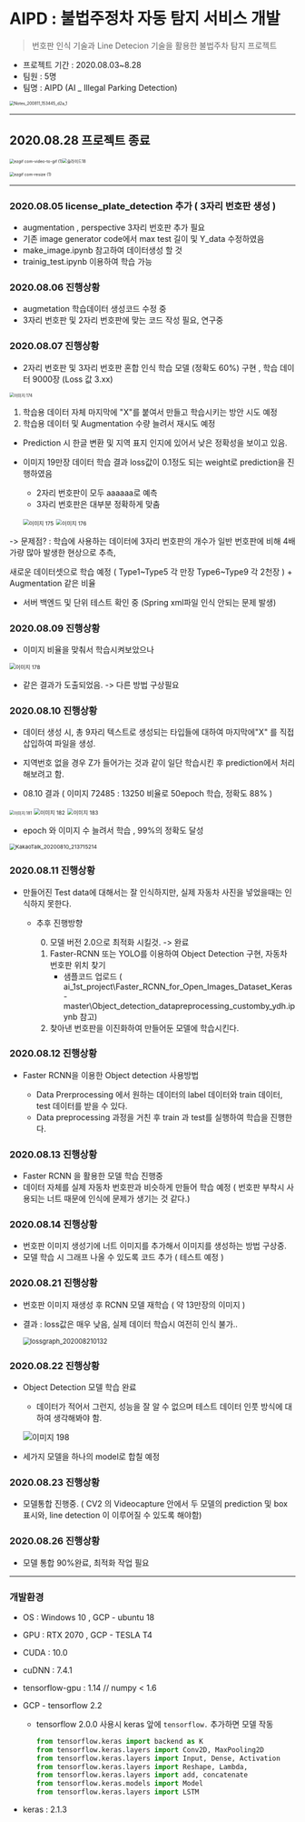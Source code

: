 

# AIPD : 불법주정차 자동 탐지 서비스 개발

> 번호판 인식 기술과 Line Detecion 기술을 활용한 불법주차 탐지 프로젝트

* 프로젝트 기간 : 2020.08.03~8.28
* 팀원 : 5명
* 팀명 : AIPD (AI _ Illegal Parking Detection)

<img src="https://user-images.githubusercontent.com/58680436/89865262-5ef17700-dbe8-11ea-902d-3a75e3b5f14e.jpg" alt="Notes_200811_153445_d2a_1" style="zoom: 50%;" />

---

## 2020.08.28 프로젝트 종료

<img src="https://user-images.githubusercontent.com/58680436/91525638-eb1bd200-e93c-11ea-89bf-e52286c8907f.gif" alt="ezgif com-video-to-gif (1)" style="zoom:50%;" /><img src="https://user-images.githubusercontent.com/58680436/91525709-11da0880-e93d-11ea-8f5c-78783b34d5bf.JPG" alt="슬라이드18" style="zoom:50%;" />

<img src="https://user-images.githubusercontent.com/58680436/91526041-beb48580-e93d-11ea-850a-f5f6fed208cf.gif" alt="ezgif com-resize (1)" style="zoom:50%;" />



---



### 2020.08.05 license_plate_detection 추가 ( 3자리 번호판 생성 )

* augmentation , perspective 3자리 번호판 추가 필요
* 기존 image generator code에서 max test 길이 및 Y_data 수정하였음
* make_image.ipynb 참고하여 데이터생성 할 것
* trainig_test.ipynb 이용하여 학습 가능 

  

### 2020.08.06 진행상황 

* augmetation 학습데이터 생성코드 수정 중
* 3자리 번호판 및 2자리 번호판에 맞는 코드 작성 필요, 연구중



### 2020.08.07 진행상황

* 2자리 번호판 및 3자리 번호판 혼합 인식 학습 모델 (정확도 60%) 구현 , 학습 데이터 9000장 (Loss 값 3.xx)
<img src="https://user-images.githubusercontent.com/58680436/89638461-d2447180-d8e6-11ea-8b92-c935615e33f8.png" alt="이미지 174" style="zoom: 50%;" />
  
  


1. 학습용 데이터 자체 마지막에 "X"를 붙여서 만들고 학습시키는 방안 시도 예정
  2. 학습용 데이터 및 Augmentation 수량 늘려서 재시도 예정

  * Prediction 시 한글 변환 및 지역 표지 인지에 있어서 낮은 정확성을 보이고 있음.

* 이미지 19만장 데이터 학습 결과 loss값이 0.1정도 되는 weight로 prediction을 진행하였음

  * 2자리 번호판이 모두 aaaaaa로 예측
  * 3자리 번호판은 대부분 정확하게 맞춤

  <img src="https://user-images.githubusercontent.com/58680436/89638462-d3759e80-d8e6-11ea-8f77-946bdf6b4d4f.png" alt="이미지 175" style="zoom:67%;" /> <img src="https://user-images.githubusercontent.com/58680436/89638465-d3759e80-d8e6-11ea-98bc-1e4939af7337.png" alt="이미지 176" style="zoom:67%;" />
  

-> 문제점? : 학습에 사용하는 데이터에 3자리 번호판의 개수가 일반 번호판에 비해 4배가량 많아 발생한 현상으로 추측,

새로운 데이터셋으로 학습 예정 ( Type1~Type5 각 만장 Type6~Type9 각 2천장 ) + Augmentation 같은 비율

* 서버 백엔드 및 단위 테스트 확인 중 (Spring xml파일 인식 안되는 문제 발생)

### 2020.08.09 진행상황

* 이미지 비율을 맞춰서 학습시켜보았으나
<img src="https://user-images.githubusercontent.com/58680436/89727864-79e6ae80-da63-11ea-9431-0494287e7203.png" alt="이미지 178" style="zoom:67%;" />
  

  
  * 같은 결과가 도출되었음. -> 다른 방법 구상필요
  
    

### 2020.08.10 진행상황 

* 데이터 생성 시, 총 9자리 텍스트로 생성되는 타입들에 대하여 마지막에"X" 를 직접 삽입하여 파일을 생성.
* 지역번호 없을 경우 Z가 들어가는 것과 같이 일단 학습시킨 후 prediction에서 처리 해보려고 함.

* 08.10 결과 ( 이미지 72485 : 13250  비율로 50epoch 학습, 정확도 88% ) 
<img src="https://user-images.githubusercontent.com/58680436/89747931-ead9a500-dafb-11ea-906a-e83d7535682e.png" alt="이미지 181" style="zoom: 50%;" />
  
  
  <img src="https://user-images.githubusercontent.com/58680436/89747933-ec0ad200-dafb-11ea-8b37-75ed33ea6705.png" alt="이미지 182" style="zoom:67%;" />
  <img src="https://user-images.githubusercontent.com/58680436/89747934-eca36880-dafb-11ea-91d2-244cbe7b3956.png" alt="이미지 183" style="zoom:67%;" />
  
  



* epoch 와 이미지 수 늘려서 학습 , 99%의 정확도 달성
<img src="https://user-images.githubusercontent.com/58680436/89861884-bb04cd00-dbe1-11ea-8e42-5f2d9ea01f37.png" alt="KakaoTalk_20200810_213715214" style="zoom:67%;" />
  
  

### 2020.08.11 진행상황

* 만들어진 Test data에 대해서는 잘 인식하지만, 실제 자동차 사진을 넣었을때는 인식하지 못한다.
  * 추후 진행방향
    
    0. 모델 버전 2.0으로 최적화 시킬것. -> 완료
    1. Faster-RCNN 또는 YOLO를 이용하여 Object Detection 구현, 자동차 번호판 위치 찾기
       *  샘플코드 업로드
          ( ai_1st_project\Faster_RCNN_for_Open_Images_Dataset_Keras-master\Object_detection_datapreprocessing_customby_ydh.ipynb 참고)
    2. 찾아낸 번호판을 이진화하여 만들어둔 모델에 학습시킨다.

### 2020.08.12 진행상황

* Faster RCNN을 이용한 Object detection 사용방법

  * Data Prerprocessing 에서 원하는 데이터의 label 데이터와 train 데이터, test 데이터를 받을 수 있다. 
  * Data preprocessing 과정을 거친 후 train 과 test를 실행하여 학습을 진행한다.




### 2020.08.13 진행상황

* Faster RCNN 을 활용한 모델 학습 진행중
* 데이터 자체를 실제 자동차 번호판과 비슷하게 만들어 학습 예정 ( 번호판 부착시 사용되는 너트 때문에 인식에 문제가 생기는 것 같다.)



### 2020.08.14 진행상황

* 번호판 이미지 생성기에 너트 이미지를 추가해서 이미지를 생성하는 방법 구상중.
* 모델 학습 시 그래프 나올 수 있도록 코드 추가 ( 테스트 예정 )

### 2020.08.21 진행상황

* 번호판 이미지 재생성 후 RCNN 모델 재학습 ( 약 13만장의 이미지 )

* 결과 : loss값은 매우 낮음, 실제 데이터 학습시 여전히 인식 불가..

  <img src="https://user-images.githubusercontent.com/58680436/90801692-32a8c980-e351-11ea-84d5-7eb7e61ba7d0.png" alt="lossgraph_202008210132" style="zoom: 80%;" />

### 2020.08.22 진행상황

* Object Detection 모델 학습 완료 

  * 데이터가 적어서 그런지, 성능을 잘 알 수 없으며 테스트 데이터 인풋 방식에 대하여 생각해봐야 함.

  ![이미지 198](https://user-images.githubusercontent.com/58680436/90954519-da3c0e00-e4af-11ea-9f12-3a32b73efc20.png)

* 세가지 모델을 하나의 model로 합칠 예정 

### 2020.08.23 진행상황

* 모델통합 진행중. ( CV2 의 Videocapture 안에서 두 모델의 prediction 및 box 표시와, line detection 이 이루어질 수 있도록 해야함)

### 2020.08.26 진행상황

* 모델 통합 90%완료, 최적화 작업 필요

----

### 개발환경 

* OS : Windows 10 , GCP - ubuntu 18

* GPU : RTX 2070 , GCP - TESLA T4

* CUDA : 10.0 

* cuDNN : 7.4.1

* tensorflow-gpu : 1.14 // numpy < 1.6 

* GCP - tensorflow 2.2 

  * tensorflow 2.0.0 사용시 keras 앞에 `tensorflow.` 추가하면 모델 작동

    ```python
    from tensorflow.keras import backend as K
    from tensorflow.keras.layers import Conv2D, MaxPooling2D
    from tensorflow.keras.layers import Input, Dense, Activation
    from tensorflow.keras.layers import Reshape, Lambda, 
    from tensorflow.keras.layers import add, concatenate
    from tensorflow.keras.models import Model
    from tensorflow.keras.layers import LSTM
    ```

* keras : 2.1.3
